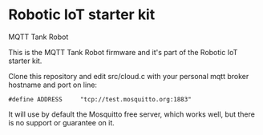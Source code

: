 # Robotic IoT starter kit
MQTT Tank Robot

This is the MQTT Tank Robot firmware and it's part of the Robotic IoT starter kit.

Clone this repository and edit src/cloud.c with your personal mqtt broker hostname and port on line:

    #define ADDRESS     "tcp://test.mosquitto.org:1883"
    
It will use by default the Mosquitto free server, which works well, but there is no support or guarantee on it.
